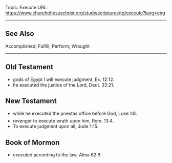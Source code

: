 Topic: Execute
URL: https://www.churchofjesuschrist.org/study/scriptures/tg/execute?lang=eng

---

## See Also

Accomplished; Fulfill; Perform; Wrought

---

## Old Testament

- gods of Egypt I will execute judgment, Ex. 12:12.
- he executed the justice of the Lord, Deut. 33:21.

## New Testament

- while he executed the priestâs office before God, Luke 1:8.
- revenger to execute wrath upon him, Rom. 13:4.
- To execute judgment upon all, Jude 1:15.

## Book of Mormon

- executed according to the law, Alma 62:9.

